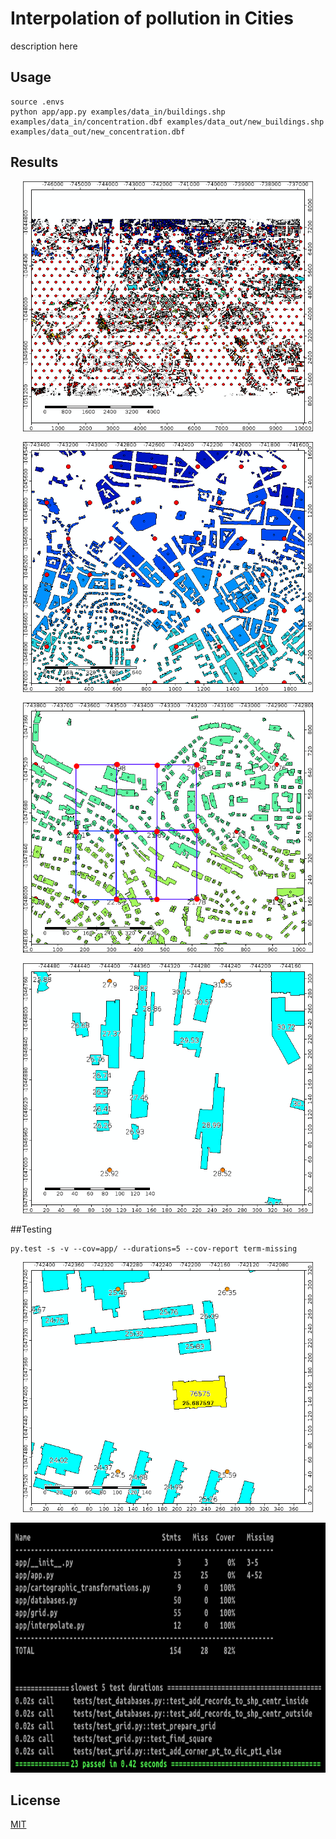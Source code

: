 # Interpolation of pollution in Cities

description here


## Usage
````
source .envs
python app/app.py examples/data_in/buildings.shp examples/data_in/concentration.dbf examples/data_out/new_buildings.shp examples/data_out/new_concentration.dbf
````

## Results
<p align="center"><img src="https://github.com/ondrej-tucek/city-pollution/blob/master/docs/img/buildings_with_concentrations.png?raw=true" height="400" /></p>

<p align="center"><img src="https://github.com/ondrej-tucek/city-pollution/blob/master/docs/img/buildings_with_their_centroids.png?raw=true" height="400" /></p>

<p align="center"><img src="https://github.com/ondrej-tucek/city-pollution/blob/master/docs/img/mesh_for_bilinear_interpolation.png?raw=true" height="400" /></p>

<p align="center"><img src="https://github.com/ondrej-tucek/city-pollution/blob/master/docs/img/mesh_with_bilinear_interpolation_zoom.png?raw=true" height="400" /></p>










##Testing
```
py.test -s -v --cov=app/ --durations=5 --cov-report term-missing
```

<p align="center"><img src="https://github.com/ondrej-tucek/city-pollution/blob/master/docs/img/building_76575_with_interpolated_concentration.png?raw=true" height="400" /></p>

<p align="center"><img src="https://github.com/ondrej-tucek/city-pollution/blob/master/docs/img/test_results.png?raw=true" height="400" /></p>


## License
 [MIT](/LICENSE)

